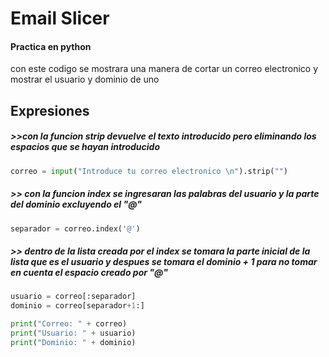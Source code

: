 # Email Slicer

#### Practica en python 
con este codigo se mostrara una manera de cortar un correo electronico y mostrar el usuario y dominio de uno





## Expresiones
##### >>con la funcion strip devuelve el texto introducido pero eliminando los espacios que se hayan introducido

```python 
correo = input("Introduce tu correo electronico \n").strip("")
```
##### >> con la funcion index se ingresaran las palabras del usuario y la parte del dominio excluyendo el "@"
```python
separador = correo.index('@')
```
##### >> dentro de la lista creada por el index se tomara la parte inicial de la lista que es el usuario y despues se tomara el dominio + 1 para no tomar en cuenta el espacio creado por "@"
```python
usuario = correo[:separador]
dominio = correo[separador+1:]

print("Correo: " + correo)
print("Usuario: " + usuario)
print("Dominio: " + dominio)
```

